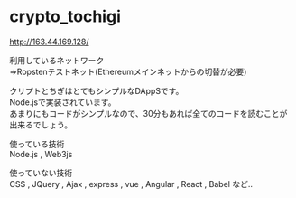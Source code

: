 # crypto_tochigi
http://163.44.169.128/

利用しているネットワーク  
⇒Ropstenテストネット(Ethereumメインネットからの切替が必要)  
  
クリプトとちぎはとてもシンプルなDAppSです。  
Node.jsで実装されています。  
あまりにもコードがシンプルなので、30分もあれば全てのコードを読むことが出来るでしょう。  

使っている技術  
Node.js , Web3js  
  
使っていない技術  
CSS , JQuery , Ajax , express , vue , Angular , React , Babel など..  

